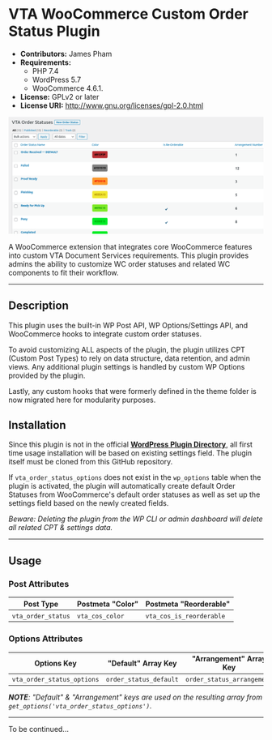 # VTA WooCommerce Custom Order Status Plugin

- **Contributors:** James Pham
- **Requirements:** 
  - PHP 7.4
  - WordPress 5.7
  - WooCommerce 4.6.1.
- **License:** GPLv2 or later
- **License URI:** http://www.gnu.org/licenses/gpl-2.0.html

![img.png](assets/images/screenshot.png)

A WooCommerce extension that integrates core WooCommerce features into custom VTA Document Services requirements. This
plugin provides admins the ability to customize WC order statuses and related WC components to fit their workflow.

---

## Description
This plugin uses the built-in WP Post API, WP Options/Settings API, and WooCommerce hooks to integrate custom order 
statuses. 

To avoid customizing ALL aspects of the plugin, the plugin utilizes CPT (Custom Post Types) to rely on data structure, 
data retention, and admin views. Any additional plugin settings is handled by custom WP Options provided by the plugin.

Lastly, any custom hooks that were formerly defined in the theme folder is now migrated here for modularity purposes.

## Installation
Since this plugin is not in the official **[WordPress Plugin Directory](https://wordpress.org/plugins/)**, all
first time usage installation will be based on existing settings field. The plugin itself must be cloned from this GitHub
repository.

If `vta_order_status_options` does not exist in the `wp_options` table when the plugin is activated, the plugin will automatically
create default Order Statuses from WooCommerce's default order statuses as well as set up the settings field based on 
the newly created fields. 

_Beware: Deleting the plugin from the WP CLI or admin dashboard will delete all related CPT & settings data._

---

## Usage

### Post Attributes
| **Post Type**      | **Postmeta "Color"** | **Postmeta "Reorderable"** |
|--------------------|----------------------|----------------------------|
| `vta_order_status` | `vta_cos_color`      | `vta_cos_is_reorderable`   |

### Options Attributes
| **Options Key**            | **"Default" Array Key** | **"Arrangement" Array Key** |
|----------------------------|-------------------------|-----------------------------|
| `vta_order_status_options` | `order_status_default`  | `order_status_arrangement`  |

_**NOTE**: "Default" & "Arrangement" keys are used on the resulting array from `get_options('vta_order_status_options')`._

---

To be continued...
